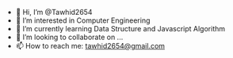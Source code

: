 - 👋 Hi, I’m @Tawhid2654
- 👀 I’m interested in Computer Engineering
- 🌱 I’m currently learning Data Structure and Javascript Algorithm
- 💞️ I’m looking to collaborate on ...
- 📫 How to reach me: tawhid2654@gmail.com

<!---
Tawhid2654/Tawhid2654 is a ✨ special ✨ repository because its `README.md` (this file) appears on your GitHub profile.
You can click the Preview link to take a look at your changes.
--->
